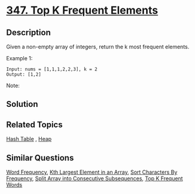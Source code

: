 # [347. Top K Frequent Elements](https://leetcode.com/problems/top-k-frequent-elements)

## Description

Given a non-empty array of integers, return the k most frequent elements.

Example 1:

```
Input: nums = [1,1,1,2,2,3], k = 2
Output: [1,2]
```

Note:

## Solution



## Related Topics

[Hash Table](https://leetcode.com/tag/hash-table/) , [Heap](https://leetcode.com/tag/heap/) 

## Similar Questions

[Word Frequency](https://leetcode.com/problems/word-frequency/), [Kth Largest Element in an Array](https://leetcode.com/problems/kth-largest-element-in-an-array/), [Sort Characters By Frequency](https://leetcode.com/problems/sort-characters-by-frequency/), [Split Array into Consecutive Subsequences](https://leetcode.com/problems/split-array-into-consecutive-subsequences/), [Top K Frequent Words](https://leetcode.com/problems/top-k-frequent-words/)
